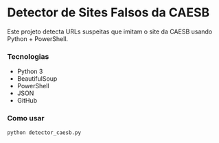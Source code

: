 # Detector de Sites Falsos da CAESB

Este projeto detecta URLs suspeitas que imitam o site da CAESB usando Python + PowerShell.

### Tecnologias

- Python 3
- BeautifulSoup
- PowerShell
- JSON
- GitHub

### Como usar

```bash
python detector_caesb.py
